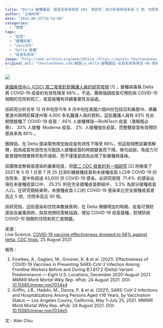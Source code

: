 ```yaml
---
title: "Delta 變種蔓延　疫苗有效率降至 66%　美研究：未打針者感染率高 5 倍、住院率高 30 倍"
author: "立場科學"
date: "2021-08-25T16:54:00"
categories:
  - "健康"
tags:
  - "疫苗"
  - "變種病毒"
  - "covid19"
  - "Delta 變種"
  - "疫苗有效率"
image: "http://web.archive.org/web/2021im_/https://assets.thestandnews.com/media/photos/6-07_copy_PBHKd9Z.png"
original_url: "thestandnews.com/健康/a_delta-變種蔓延-疫苗有效率降至-66-美研究-未打針者感染率高5倍-住院率高30倍"
---
```

![](http://web.archive.org/web/2021im_/https://assets.thestandnews.com/media/photos/6-07_copy_PBHKd9Z.png)

[美國疾控中心 (CDC) 周二發表針對醫護人員的研究發現](http://web.archive.org/web/20211229133335/http://dx.doi.org/10.15585/mmwr.mm7034e4) \[1\] ，變種病毒株 Delta 將 COVID-19 疫苗的有效性降至 66% 。不過，團隊強調疫苗可預防與 COVID-19 相關的住院和死亡，疫苗接種有持續重要性及益處。

該研究分析去年 12 月中旬至今年 8 月中旬在美國六個州份包括亞利桑那州、佛羅里達州與明尼蘇達州等 4,000 多名醫護人員的資料。這批醫護人員有 83% 在此期間接種了 COVID-19 疫苗： 65% 人接種輝瑞—BioNTech 疫苗（港稱復必泰）、 33% 人接種  Moderna 疫苗、 2%  人接種強生疫苗，而整體疫苗有效預防感染率為 80% 。

團隊指，在 Delta 感染案例增加後疫苗有效性下降至 66%，但這發現應該審慎解釋，因為疫苗有效性也可能因人接種疫苗的時間變長而下降。換句話說，免疫力可能會隨時間推移而有所減弱，而不僅僅是因為出現了新變種病毒株。

該團隊並無檢查感染的嚴重程度，但[周二 CDC 發表的另一個研究](http://web.archive.org/web/20211229133335/http://dx.doi.org/10.15585/mmwr.mm7034e5) \[2\] 則檢查了 2021 年 5 月 1 日至 7 月 25 日洛杉磯接種疫苗和未接種疫苗人口中 COVID-19 的住院率，當中有超過 43,000 宗 COVID-19 感染。此研究發現  71.4%  的感染出現在未接種疫苗口中， 25.3% 則在完全接種疫苗群組中， 3.3% 為部分接種疫苗人口。在研究期結束時，未接種疫苗人口的 COVID-19 感染率比完全接種疫苗者高近 5 倍，住院率高近 30 倍。

該研究指，這些感染和住院率數據表明，在 Delta 傳播增加的時期，疫苗可預防感染及嚴重病例，與其他預防策略協調，增加 COVID-19 疫苗接種，對預防與 COVID-19 相關的住院和死亡是關鍵。

來源：  
Live Science, [COVID-19 vaccine effectiveness dropped to 66% against delta, CDC finds](http://web.archive.org/web/20211229133335/https://www.livescience.com/covid-19-vaccine-effectiveness-delta-cdc.html), 25 August 2021

報告：

1.  Fowlkes, A., Gaglani, M., Groover, K. & et al. (2021). Effectiveness of COVID-19 Vaccines in Preventing SARS-CoV-2 Infection Among Frontline Workers Before and During B.1.617.2 (Delta) Variant Predominance — Eight U.S. Locations, December 2020–August 2021. _MMWR Morb Mortal Wkly Rep_. ePub: 24 August 2021. DOI: [10.15585/mmwr.mm7034e4](http://web.archive.org/web/20211229133335/http://dx.doi.org/10.15585/mmwr.mm7034e4)
2.  Griffin, J.B., Haddix, M., Danza, P. & et al. (2021). SARS-CoV-2 Infections and Hospitalizations Among Persons Aged ≥16 Years, by Vaccination Status — Los Angeles County, California, May 1–July 25, 2021. MMWR Morb Mortal Wkly Rep. ePub: 24 August 2021. DOI: [10.15585/mmwr.mm7034e5](http://web.archive.org/web/20211229133335/http://dx.doi.org/10.15585/mmwr.mm7034e5)

文／Alan Chiu